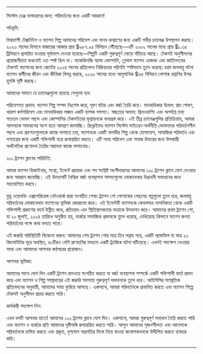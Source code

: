 ---

সিস্টেম চেঞ্জ ফান্ডারদের জন্য: পরিবর্তনের জন্য একটি আহ্বান!

পটভূমি:

বিশ্বব্যাপী টেক্সটাইল ও ফ্যাশন শিল্প আমাদের পরিবেশ এবং মানব কল্যাণের জন্য একটি গভীর চ্যালেঞ্জ উপস্থাপন করছে। ২০২৩ সালের হিসাবে বাজারের আকার প্রায় $৯৮৭.৯৫ বিলিয়ন পৌঁছেছে—এটি ২০৩২ সালের মধ্যে প্রায় $১.৩৫ ট্রিলিয়নে প্রসারিত হওয়ার পূর্বাভাস দেওয়া হয়েছে—শিল্পটি একটি গুরুত্বপূর্ণ মোড়ে দাঁড়িয়ে আছে। টেকসই অনুশীলনের প্রয়োজনীয়তা কখনোই এত স্পষ্ট ছিল না। ম্যাককিনজি অ্যান্ড কোম্পানি, গ্লোবাল ফ্যাশন এজেন্ডা এবং জাতিসংঘের টেকসই ফ্যাশনের জন্য জোটের ২০২৪ সালের প্রতিবেদন নিষ্ক্রিয়তার পরিণতি স্পষ্টভাবে তুলে ধরেছে: চরম জলবায়ু ঘটনা ফ্যাশন কর্মীদের জীবন এবং জীবিকা বিপন্ন করছে, ২০৩০ সালের মধ্যে আনুমানিক $৬৫ বিলিয়ন পোশাক রপ্তানির উপর হুমকি সৃষ্টি করছে।

আমাদের সামনে যে চ্যালেঞ্জগুলো রয়েছে সেগুলো হল:

পরিবেশগত প্রভাব: ফ্যাশন শিল্প সম্পদ নিঃশেষ করে, দূষণ ঘটায় এবং বর্জ্য তৈরি করে।
মানবাধিকার উদ্বেগ: শ্রম শোষণ, খারাপ কর্মপরিবেশ এবং মানবাধিকার লঙ্ঘন একটি ব্যাপক সমস্যা।
স্বচ্ছতার অভাব: গ্রিনওয়াশিং এবং অপর্যাপ্ত তথ্য সচেতন ভোক্তা পছন্দ এবং কোম্পানির টেকসইতার মূল্যায়নকে বাধাগ্রস্ত করে।
এই তীব্র চ্যালেঞ্জগুলির প্রতিক্রিয়ায়, আমরা আপনাকে সমাধানের অংশ হতে আমন্ত্রণ জানাচ্ছি। রিক্লেইমড ফ্যাশন সিস্টেম মাইক্রো-অর্থনীতি ভোক্তাদের পরিবর্তনশীল পছন্দ এবং প্রবণতাগুলোকে কাজে লাগাতে চায়, ফ্যাশনকে একটি অগভীর শিল্প থেকে যোগাযোগ, সামাজিক পরিবর্তন এবং গণতন্ত্রের জন্য একটি শক্তিশালী যন্ত্রে রূপান্তরিত করতে। এটি সময় পরিবেশ এবং সমাজ উভয়ের জন্য উপকারী অর্থনৈতিক প্রণোদনা তৈরির সম্ভাবনা কাজে লাগানোর।

১০০ ট্র্যাশন ক্লাবের পরিচিতি:

আমরা ফ্যাশন ডিজাইনার, সংস্থা, ইভেন্ট প্রচারক এবং সব সংশ্লিষ্ট অংশীদারদের আমাদের ১০০ ট্র্যাশন ক্লাবে যোগ দেওয়ার জন্য আহ্বান জানাচ্ছি। এই উদ্যোগটি বৈশ্বিক বর্জ্য ব্যবস্থাপনা সমস্যাগুলো মোকাবেলায় উদ্ভাবনী সমাধানের জন্য সহযোগিতা করবে।

বুন্তু ওয়েলবিং এক্সপেরিয়েন্স নেটওয়ার্ক দ্বারা সংগঠিত শেবাং ট্র্যাশন শো পোশাকের পেছনের গল্পগুলো তুলে ধরে, জলবায়ু পরিবর্তনের মোকাবেলায় ফ্যাশনের ভূমিকা জোরালো করে। এই ইভেন্টটি ফ্যাশনকে কেবলমাত্র নান্দনিকতা থেকে একটি শক্তিশালী প্রকাশের ফর্মে উন্নীত করে, প্রতিরোধ এবং স্থিতিস্থাপকতার যাত্রাকে উদযাপন করে। আমাদের প্রথম ট্র্যাশন শো, যা ২০ জুলাই, ২০২৪ তারিখে অনুষ্ঠিত হয়, বর্জ্যের সামাজিক প্রভাবকে তুলে ধরেছে, দেখিয়েছে কিভাবে ফ্যাশন জগত পরিবর্তনের পক্ষে কথা বলতে পারে।

এই জরুরি পরিস্থিতিটি বিবেচনা করুন: আমাদের শেষ ট্র্যাশন শোর মাত্র তিন সপ্তাহ পরে, একটি ল্যান্ডফিল যা মাত্র ২০ কিলোমিটার দূরে অবস্থিত, ৪০টিরও বেশি প্রাণহানির মাধ্যমে একটি ট্র্যাজিক ঘটনা ঘটিয়েছে। এখনই পদক্ষেপ নেওয়ার সময় এবং আমাদের আপনার কণ্ঠস্বরের প্রয়োজন।

আপনার ভূমিকা:

আমাদের সাথে যোগ দিন একটি ট্র্যাশন রানওয়ে সংগঠিত করতে যা বর্জ্য ব্যবস্থাপনা সম্পর্কে একটি শক্তিশালী বার্তা প্রদান করে এবং ফ্যাশন ও শিল্প সম্প্রদায়ের এই জরুরি সমস্যায় গুরুত্বপূর্ণ অবদানকে তুলে ধরে। আইপিসির সাম্প্রতিক প্রতিবেদনের অনুযায়ী, আমাদের সময় ফুরিয়ে আসছে। একসাথে, আমরা পরিবর্তনকে প্রভাবিত করতে এবং ফ্যাশন শিল্পে টেকসই অনুশীলন প্রচার করতে পারি।

কার্যকরী পদক্ষেপ নিন:

এখন বলটি আপনার হাতে! আমাদের ১০০ ট্র্যাশন ক্লাবে যোগ দিন। একসাথে, আমরা গুরুত্বপূর্ণ সমাধান তৈরি করতে পারি এবং ফ্যাশন ও বর্জ্যের প্রতি আমাদের দৃষ্টিভঙ্গি রূপান্তরিত করতে পারি। আসুন আমাদের সৃজনশীলতা এবং আবেগকে পরিবর্তনকে চালিত করতে এবং প্রকৃত, দৃশ্যমান অগ্রগতির দিকে নিয়ে যাওয়া কথোপকথনকে উদ্দীপিত করতে ব্যবহার করি।

---